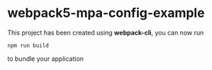 # webpack5-mpa-config-example

This project has been created using **webpack-cli**, you can now run

```
npm run build
```


to bundle your application
